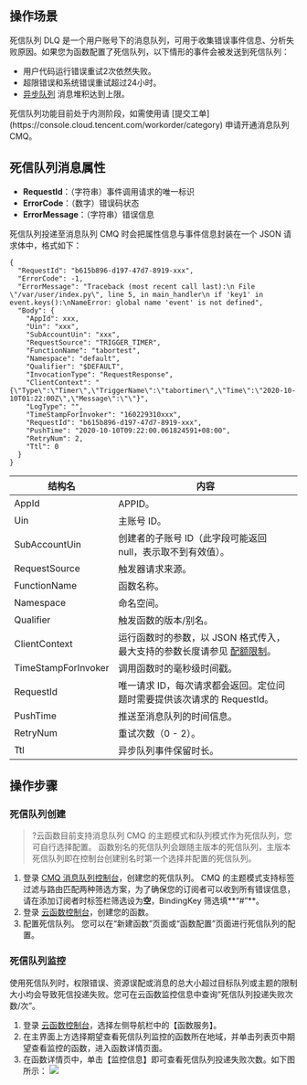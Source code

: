 ## 操作场景
死信队列 DLQ 是一个用户账号下的消息队列，可用于收集错误事件信息、分析失败原因。如果您为函数配置了死信队列，以下情形的事件会被发送到死信队列：
- 用户代码运行错误重试2次依然失败。
- 超限错误和系统错误重试超过24小时。
- [异步队列](https://cloud.tencent.com/document/product/583/9694#asynchronous) 消息堆积达到上限。


<dx-alert infotype="explain" title="">
死信队列功能目前处于内测阶段，如需使用请 [提交工单](https://console.cloud.tencent.com/workorder/category) 申请开通消息队列 CMQ。
</dx-alert>


## 死信队列消息属性
- **RequestId**：（字符串）事件调用请求的唯一标识
- **ErrorCode**：（数字）错误码状态
- **ErrorMessage**：（字符串）错误信息

死信队列投递至消息队列 CMQ 时会把属性信息与事件信息封装在一个 JSON 请求体中，格式如下：
```
{
  "RequestId": "b615b896-d197-47d7-8919-xxx",
  "ErrorCode": -1,
  "ErrorMessage": "Traceback (most recent call last):\n File \"/var/user/index.py\", line 5, in main_handler\n if 'key1' in event.keys():\nNameError: global name 'event' is not defined",
  "Body": {
    "AppId": xxx,
    "Uin": "xxx",
    "SubAccountUin": "xxx",
    "RequestSource": "TRIGGER_TIMER",
    "FunctionName": "tabortest",
    "Namespace": "default",
    "Qualifier": "$DEFAULT",
    "InvocationType": "RequestResponse",
    "ClientContext": "{\"Type\":\"Timer\",\"TriggerName\":\"tabortimer\",\"Time\":\"2020-10-10T01:22:00Z\",\"Message\":\"\"}",
    "LogType": "",
    "TimeStampForInvoker": "160229310xxx",
    "RequestId": "b615b896-d197-47d7-8919-xxx",
    "PushTime": "2020-10-10T09:22:00.061824591+08:00",
    "RetryNum": 2,
    "Ttl": 0
  }
}
```


| 结构名 | 内容 | 
|---------|---------|
| AppId | APPID。	 | 
| Uin | 主账号 ID。	| 
| SubAccountUin | 创建者的子账号 ID（此字段可能返回 null，表示取不到有效值）。	 | 
| RequestSource | 触发器请求来源。  | 
| FunctionName | 函数名称。 | 
| Namespace | 命名空间。 | 
| Qualifier | 触发函数的版本/别名。 | 
| ClientContext | 运行函数时的参数，以 JSON 格式传入，最大支持的参数长度请参见 [配额限制](https://cloud.tencent.com/document/product/583/11637#.E9.85.8D.E9.A2.9D.E9.99.90.E5.88.B6)。 | 
| TimeStampForInvoker | 调用函数时的毫秒级时间戳。 | 
| RequestId | 唯一请求 ID，每次请求都会返回。定位问题时需要提供该次请求的 RequestId。 | 
| PushTime | 推送至消息队列的时间信息。 | 
| RetryNum | 重试次数（0 - 2）。 | 
| Ttl |异步队列事件保留时长。|

## 操作步骤
### 死信队列创建
>?云函数目前支持消息队列 CMQ 的主题模式和队列模式作为死信队列，您可自行选择配置。
>函数别名的死信队列会跟随主版本的死信队列，主版本死信队列即在控制台创建别名时第一个选择并配置的死信队列。
>
1. 登录 [CMQ 消息队列控制台](https://console.cloud.tencent.com/cmq/index?rid=1)，创建您的死信队列。
CMQ 的主题模式支持标签过滤与路由匹配两种筛选方案，为了确保您的订阅者可以收到所有错误信息，请在添加订阅者时标签栏筛选设为**空**，BindingKey 筛选填**“#”**。
2. 登录 [云函数控制台](https://console.cloud.tencent.com/scf/list?rid=1&ns=default)，创建您的函数。
3. 配置死信队列。
 您可以在“新建函数”页面或“函数配置”页面进行死信队列的配置。

 
### 死信队列监控
 
使用死信队列时，权限错误、资源误配或消息的总大小超过目标队列或主题的限制大小均会导致死信投递失败。您可在云函数监控信息中查询“死信队列投递失败次数/次”。
1. 登录 [云函数控制台](https://console.cloud.tencent.com/scf/index?rid=1)，选择左侧导航栏中的【函数服务】。
2. 在主界面上方选择期望查看死信队列监控的函数所在地域，并单击列表页中期望查看监控的函数，进入函数详情页面。
3. 在函数详情页中，单击【监控信息】即可查看死信队列投递失败次数。如下图所示：
![](https://main.qcloudimg.com/raw/d86064c68fbc069603cb388545ca71ed.png)

